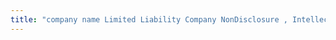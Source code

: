 ```yaml
---
title: "company name Limited Liability Company NonDisclosure , Intellectual Property Assignment , Operating Agreement"
---
```


